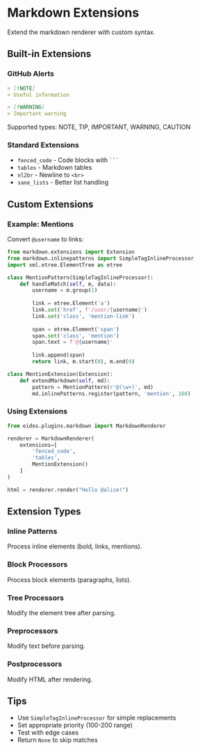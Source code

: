 # Markdown Extensions

Extend the markdown renderer with custom syntax.

## Built-in Extensions

### GitHub Alerts

```markdown
> [!NOTE]
> Useful information

> [!WARNING]  
> Important warning
```

Supported types: NOTE, TIP, IMPORTANT, WARNING, CAUTION

### Standard Extensions

- `fenced_code` - Code blocks with ` ``` `
- `tables` - Markdown tables
- `nl2br` - Newline to `<br>`
- `sane_lists` - Better list handling

## Custom Extensions

### Example: Mentions

Convert `@username` to links:

```python
from markdown.extensions import Extension
from markdown.inlinepatterns import SimpleTagInlineProcessor
import xml.etree.ElementTree as etree

class MentionPattern(SimpleTagInlineProcessor):
    def handleMatch(self, m, data):
        username = m.group(1)
        
        link = etree.Element('a')
        link.set('href', f'/user/{username}')
        link.set('class', 'mention-link')
        
        span = etree.Element('span')
        span.set('class', 'mention')
        span.text = f'@{username}'
        
        link.append(span)
        return link, m.start(0), m.end(0)

class MentionExtension(Extension):
    def extendMarkdown(self, md):
        pattern = MentionPattern(r'@(\w+)', md)
        md.inlinePatterns.register(pattern, 'mention', 160)
```

### Using Extensions

```python
from eidos.plugins.markdown import MarkdownRenderer

renderer = MarkdownRenderer(
    extensions=[
        'fenced_code',
        'tables', 
        MentionExtension()
    ]
)

html = renderer.render("Hello @alice!")
```

## Extension Types

### Inline Patterns
Process inline elements (bold, links, mentions).

### Block Processors
Process block elements (paragraphs, lists).

### Tree Processors
Modify the element tree after parsing.

### Preprocessors
Modify text before parsing.

### Postprocessors
Modify HTML after rendering.

## Tips

- Use `SimpleTagInlineProcessor` for simple replacements
- Set appropriate priority (100-200 range)
- Test with edge cases
- Return `None` to skip matches